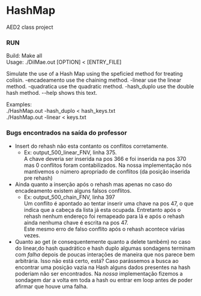 # HashMap
AED2 class project

### RUN
Build: Make all  
Usage: ./DilMae.out [OPTION] < [ENTRY_FILE]

Simulate the use of a Hash Map using the speficied method for treating colisin.
  -encadeamento		use the chaining method.
  -linear		    use the linear method.
  -quadratica		use the quadratic method.
  -hash_duplo		use the double hash method.
  --help		    shows this text.

Examples:  
  ./HashMap.out -hash_duplo < hash_keys.txt  
  ./HashMap.out -linear < keys.txt

### Bugs encontrados na saída do professor
  - Insert do rehash não esta contanto os conflitos corretamente.  
    - Ex: output_500_linear_FNV, linha 375.  
    A chave deveria ser inserida na pos 366 e foi inserida na pos 370 mas 0 conflitos foram contabilizados.
    Na nossa implementação nós mantivemos o número apropriado de conflitos (da posição inserida pre rehash)
  - Ainda quanto a inserção após o rehash mas apenas no caso do encadeamento existem alguns falsos conflitos.  
    - Ex: output_500_chain_FNV, linha 397  
    Um conflito é apontado ao tentar inserir uma chave na pos 47, o que indica que a cabeça da lista já esta ocupada. Entretanto após o rehash nenhum endereço foi remapeado para lá e após o rehash ainda nenhuma chave é escrita na pos 47.  
    Este mesmo erro de falso conflito após o rehash acontece várias vezes.  
  - Quanto ao get (e consequentemente quanto a delete também) no caso do linear,do hash quadrático e hash duplo algumas sondagens terminam com *falha* depois de poucas interações de maneira que nos parece bem arbitrária. Isso não está certo, está? Caso parássemos a busca ao encontrar uma posição vazia na Hash alguns dados presentes na hash poderiam não ser encontrados. Na *nossa* implementação fizemos a sondagem dar a volta em toda a hash ou entrar em loop antes de poder afirmar que houve uma falha.  
